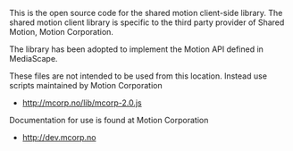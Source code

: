 This is the open source code for the shared motion client-side library. The shared motion client library is specific to the third party provider of Shared Motion, Motion Corporation. 

The library has been adopted to implement the Motion API defined in MediaScape.

These files are not intended to be used from this location. Instead use scripts maintained by Motion Corporation

* http://mcorp.no/lib/mcorp-2.0.js

Documentation for use is found at Motion Corporation

* http://dev.mcorp.no
